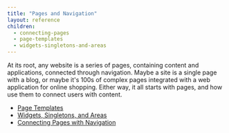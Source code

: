 ```yaml
---
title: "Pages and Navigation"
layout: reference
children:
  - connecting-pages
  - page-templates
  - widgets-singletons-and-areas
---
```


At its root, any website is a series of pages, containing content and applications, connected through navigation. Maybe a site is a single page with a blog, or maybe it's 100s of complex pages integrated with a web application for online shopping. Either way, it all starts with pages, and how use them to connect users with content.

* [Page Templates](/tutorials/core-concepts/pages-and-navigation/page-templates.md)
* [Widgets, Singletons, and Areas](/tutorials/core-concepts/pages-and-navigation/widgets-singletons-and-areas.md)
* [Connecting Pages with Navigation](/tutorials/core-concepts/pages-and-navigation/connecting-pages.md)